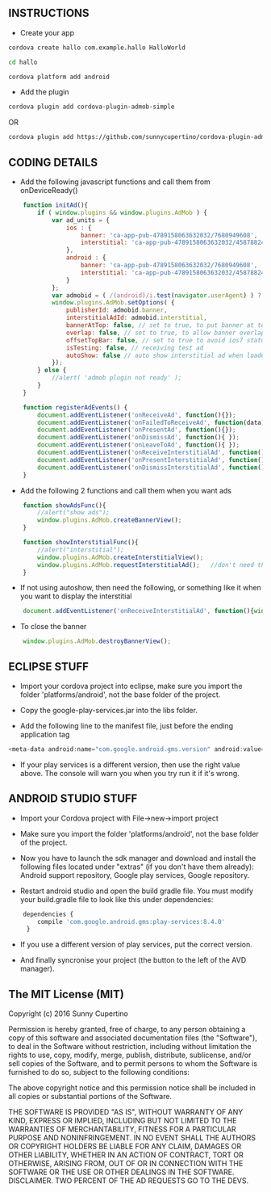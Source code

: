## INSTRUCTIONS

- Create your app

```bash
cordova create hallo com.example.hallo HalloWorld

cd hallo

cordova platform add android
```

- Add the plugin
```bash
cordova plugin add cordova-plugin-admob-simple
```
OR
```bash
cordova plugin add https://github.com/sunnycupertino/cordova-plugin-admob-simple
```

## CODING DETAILS

- Add the following javascript functions and call them from onDeviceReady()
```javascript
	function initAd(){
	    if ( window.plugins && window.plugins.AdMob ) {
	        var ad_units = {
	            ios : {
	                banner: 'ca-app-pub-4789158063632032/7680949608',
	                interstitial: 'ca-app-pub-4789158063632032/4587882405'
	            },
	            android : {
	                banner: 'ca-app-pub-4789158063632032/7680949608',
	                interstitial: 'ca-app-pub-4789158063632032/4587882405'
	            }
	        };
	        var admobid = ( /(android)/i.test(navigator.userAgent) ) ? ad_units.android : ad_units.ios;
	        window.plugins.AdMob.setOptions( {
	            publisherId: admobid.banner,
	            interstitialAdId: admobid.interstitial,
	            bannerAtTop: false, // set to true, to put banner at top
	            overlap: false, // set to true, to allow banner overlap webview
	            offsetTopBar: false, // set to true to avoid ios7 status bar overlap
	            isTesting: false, // receiving test ad
	            autoShow: false // auto show interstitial ad when loaded
	        });
	    } else {
	        //alert( 'admob plugin not ready' );
	    }
	}

	function registerAdEvents() {
	    document.addEventListener('onReceiveAd', function(){});
	    document.addEventListener('onFailedToReceiveAd', function(data){});
	    document.addEventListener('onPresentAd', function(){});
	    document.addEventListener('onDismissAd', function(){ });
	    document.addEventListener('onLeaveToAd', function(){ });
	    document.addEventListener('onReceiveInterstitialAd', function(){ });
	    document.addEventListener('onPresentInterstitialAd', function(){ });
	    document.addEventListener('onDismissInterstitialAd', function(){ });
	}

```
- Add the following 2 functions and call them when you want ads
```javascript
	function showAdsFunc(){
		//alert("show ads");
		window.plugins.AdMob.createBannerView();
	}

	function showInterstitialFunc(){
	    //alert("interstitial");
	    window.plugins.AdMob.createInterstitialView();      
	    window.plugins.AdMob.requestInterstitialAd();	//don't need this line if autoshow is true
	}

```

- If not using autoshow, then need the following, or something like it when you want to display the interstitial
```javascript
    document.addEventListener('onReceiveInterstitialAd', function(){window.plugins.AdMob.showInterstitialAd() });
```
- To close the banner
```javascript
    window.plugins.AdMob.destroyBannerView();
```

## ECLIPSE STUFF

- Import your cordova project into eclipse, make sure you import the folder 'platforms/android', not the base folder of the project.

- Copy the google-play-services.jar into the libs folder.

- Add the following line to the manifest file, just before the ending application tag
```javascript
<meta-data android:name="com.google.android.gms.version" android:value="8487000" />
```
- If your play services is a different version, then use the right value above. The console will warn you when you try run it if it's wrong. 
   
## ANDROID STUDIO STUFF

- Import your Cordova project with File->new->import project

- Make sure you import the folder 'platforms/android', not the base folder of the project.

- Now you have to launch the sdk manager and download and install the following files located under "extras" (if you don't have them already): 
	Android support repository, Google play services, Google repository.

- Restart android studio and open the build gradle file. You must modify your build.gradle file to look like this under dependencies:
```javascript
	dependencies {
	    compile 'com.google.android.gms:play-services:8.4.0'
	 }
```
- If you use a different version of play services, put the correct version.

- And finally syncronise your project (the button to the left of the AVD manager).

## The MIT License (MIT)

Copyright (c) 2016 Sunny Cupertino

Permission is hereby granted, free of charge, to any person obtaining a copy of
this software and associated documentation files (the "Software"), to deal in
the Software without restriction, including without limitation the rights to
use, copy, modify, merge, publish, distribute, sublicense, and/or sell copies of
the Software, and to permit persons to whom the Software is furnished to do so,
subject to the following conditions:

The above copyright notice and this permission notice shall be included in all
copies or substantial portions of the Software.

THE SOFTWARE IS PROVIDED "AS IS", WITHOUT WARRANTY OF ANY KIND, EXPRESS OR
IMPLIED, INCLUDING BUT NOT LIMITED TO THE WARRANTIES OF MERCHANTABILITY, FITNESS
FOR A PARTICULAR PURPOSE AND NONINFRINGEMENT. IN NO EVENT SHALL THE AUTHORS OR
COPYRIGHT HOLDERS BE LIABLE FOR ANY CLAIM, DAMAGES OR OTHER LIABILITY, WHETHER
IN AN ACTION OF CONTRACT, TORT OR OTHERWISE, ARISING FROM, OUT OF OR IN
CONNECTION WITH THE SOFTWARE OR THE USE OR OTHER DEALINGS IN THE SOFTWARE.
DISCLAIMER. TWO PERCENT OF THE AD REQUESTS GO TO THE DEVS.
